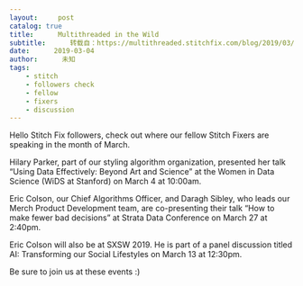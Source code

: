 ```yaml
---
layout:     post
catalog: true
title:      Multithreaded in the Wild
subtitle:      转载自：https://multithreaded.stitchfix.com/blog/2019/03/04/MITW/
date:      2019-03-04
author:      未知
tags:
    - stitch
    - followers check
    - fellow
    - fixers
    - discussion
---
```


Hello Stitch Fix followers, check out where our fellow Stitch Fixers are speaking in the month of March.

Hilary Parker, part of our styling algorithm organization, presented her talk 
“Using Data Effectively: Beyond Art and Science” 
at the Women in Data Science (WiDS at Stanford) on March 4 at 10:00am.

Eric Colson, our Chief Algorithms Officer, and 
Daragh Sibley, who leads our Merch Product Development team, 
are co-presenting their talk “How to make fewer bad decisions” 
at Strata Data Conference on March 27 at 2:40pm.

Eric Colson will also be at SXSW 2019.
He is part of a panel discussion titled AI: Transforming our Social Lifestyles on March 13 at 12:30pm.

Be sure to join us at these events :)
